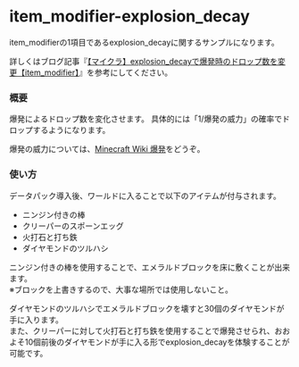 # item_modifier-explosion_decay
item_modifierの1項目であるexplosion_decayに関するサンプルになります。

詳しくはブログ記事『[【マイクラ】explosion_decayで爆発時のドロップ数を変更【item_modifier】](https://natsumake.com/item_modifier-explosion_decay/)』を参考にしてください。

<h3>概要</h3>
爆発によるドロップ数を変化させます。
具体的には「1/爆発の威力」の確率でドロップするようになります。

爆発の威力については、[Minecraft Wiki 爆発](https://minecraft.fandom.com/ja/wiki/%E7%88%86%E7%99%BA)をどうぞ。

<h3>使い方</h3>

データパック導入後、ワールドに入ることで以下のアイテムが付与されます。

+ ニンジン付きの棒
+ クリーパーのスポーンエッグ
+ 火打石と打ち鉄
+ ダイヤモンドのツルハシ

ニンジン付きの棒を使用することで、エメラルドブロックを床に敷くことが出来ます。<br>
※ブロックを上書きするので、大事な場所では使用しないこと。

ダイヤモンドのツルハシでエメラルドブロックを壊すと30個のダイヤモンドが手に入ります。<br>
また、クリーパーに対して火打石と打ち鉄を使用することで爆発させられ、おおよそ10個前後のダイヤモンドが手に入る形でexplosion_decayを体験することが可能です。
